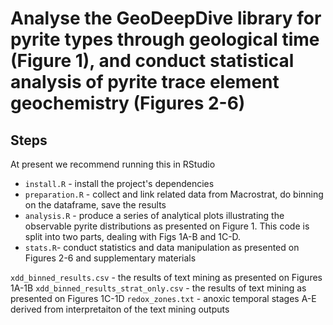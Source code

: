 # Analyse the GeoDeepDive library for pyrite types through geological time (Figure 1), and conduct statistical analysis of pyrite trace element geochemistry (Figures 2-6)

## Steps

At present we recommend running this in RStudio

 * `install.R` - install the project's dependencies
 * `preparation.R` - collect and link related data from Macrostrat, do binning on the dataframe, save the results
 * `analysis.R` - produce a series of analytical plots illustrating the observable pyrite distributions as presented on Figure 1. This code is split into two parts, dealing with Figs 1A-B and 1C-D.
 * `stats.R`- conduct statistics and data manipulation as presented on Figures 2-6 and supplementary materials

`xdd_binned_results.csv` - the results of text mining as presented on Figures 1A-1B
`xdd_binned_results_strat_only.csv` - the results of text mining as presented on Figures 1C-1D
`redox_zones.txt` - anoxic temporal stages A-E derived from interpretaiton of the text mining outputs
